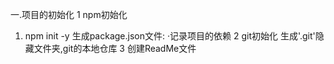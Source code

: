 一.项目的初始化
1 npm初始化
 1) npm init -y
 生成package.json文件:
  ·记录项目的依赖
2 git初始化
 生成'.git'隐藏文件夹,git的本地仓库
3 创建ReadMe文件